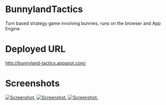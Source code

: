 BunnylandTactics
================

Turn based strategy game involving bunnies, runs on the browser and App Engine.

Deployed URL
================
http://bunnyland-tactics.appspot.com/

Screenshots
================
[![Screenshot.](http://bunnyland-tactics.googlecode.com/svn/trunk/GdwPrototype/doc/screenshots/thumbnails/screenshot_v06_new_art.jpg)](http://bunnyland-tactics.googlecode.com/svn/trunk/GdwPrototype/doc/screenshots/screenshot_v06_new_art.png)
[![Screenshot.](http://bunnyland-tactics.googlecode.com/svn/trunk/GdwPrototype/doc/screenshots/thumbnails/screenshot_v06_black_turn_indicator.jpg)](http://bunnyland-tactics.googlecode.com/svn/trunk/GdwPrototype/doc/screenshots/screenshot_v06_black_turn_indicator.png)
[![Screenshot.](http://bunnyland-tactics.googlecode.com/svn/trunk/GdwPrototype/doc/screenshots/thumbnails/screenshot_v06_red_turn_indicator.jpg)](http://bunnyland-tactics.googlecode.com/svn/trunk/GdwPrototype/doc/screenshots/screenshot_v06_red_turn_indicator.png)
